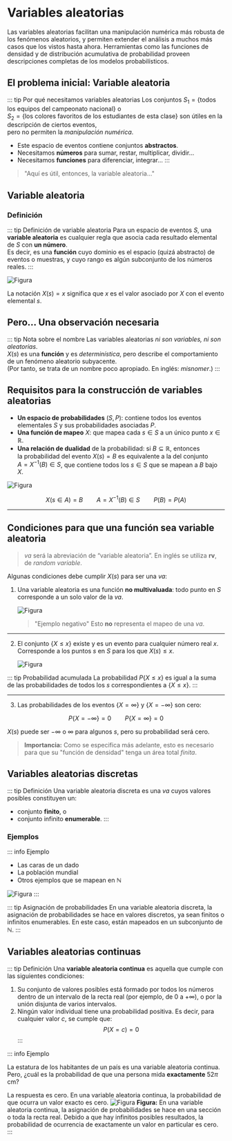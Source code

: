 # Variables aleatorias
Las variables aleatorias facilitan una manipulación numérica más robusta de los fenómenos aleatorios, y permiten extender el análisis a muchos más casos que los vistos hasta ahora. Herramientas como las funciones de densidad y de distribución acumulativa de probabilidad proveen descripciones completas de los modelos probabilísticos.

## El problema inicial: Variable aleatoria

::: tip Por qué necesitamos variables aleatorias
Los conjuntos $S_1 = \left\{ \text{todos los equipos del campeonato nacional} \right\}$ o  
$S_2 = \left\{ \text{los colores favoritos de los estudiantes de esta clase} \right\}$ son útiles en la descripción de ciertos eventos,  
pero no permiten la *manipulación numérica*.

- Este espacio de eventos contiene conjuntos **abstractos**.
- Necesitamos **números** para sumar, restar, multiplicar, dividir...
- Necesitamos **funciones** para diferenciar, integrar...
:::

> "Aquí es útil, entonces, la variable aleatoria..."

## Variable aleatoria

### Definición

::: tip Definición de variable aleatoria
Para un espacio de eventos $S$, una **variable aleatoria** es cualquier regla que asocia cada resultado elemental de $S$ con **un número**.  
Es decir, es una **función** cuyo dominio es el espacio (quizá abstracto) de eventos o muestras, y cuyo rango es algún subconjunto de los números reales.
:::

![Figura](/img/4_asoc_VA.svg)

La notación $X(s) = x$ significa que $x$ es el valor asociado por $X$ con el evento elemental $s$.


## Pero… Una observación necesaria

::: tip Nota sobre el nombre
Las variables aleatorias *ni son variables, ni son aleatorias*.  
$X(s)$ es una **función** y es *determinística*, pero describe el comportamiento de un fenómeno aleatorio subyacente.  
(Por tanto, se trata de un nombre poco apropiado. En inglés: *misnomer*.)
:::

## Requisitos para la construcción de variables aleatorias

- **Un espacio de probabilidades** $(S, P)$: contiene todos los eventos elementales $S$ y sus probabilidades asociadas $P$.
- **Una función de mapeo** $X$: que mapea cada $s \in S$ a un único punto $x \in \mathbb{R}$.
- **Una relación de dualidad** de la probabilidad: si $B \subseteq \mathbb{R}$, entonces  
  la probabilidad del evento $X(s) = B$ es equivalente a la del conjunto  
  $A = X^{-1}(B) \in S$, que contiene todos los $s \in S$ que se mapean a $B$ bajo $X$.

![Figura](/img/4_mapeo_VA_segmento_recta.svg)

$$
X(s \in A) = B \qquad A = X^{-1}(B) \in S \qquad P(B) = P(A)
$$

---

## Condiciones para que una función sea variable aleatoria

> *va* será la abreviación de “variable aleatoria”. En inglés se utiliza **rv**, de *random variable*.

Algunas condiciones debe cumplir $X(s)$ para ser una *va*:

1. Una variable aleatoria es una función **no multivaluada**: todo punto en $S$ corresponde a un solo valor de la *va*.

    ![Figura](/img/4_mapeo_multivaluado.svg)

    > "Ejemplo negativo"
        Esto **no** representa el mapeo de una *va*.

---

2. El conjunto $\{X \leq x\}$ existe y es un evento para cualquier número real $x$.  
   Corresponde a los puntos $s$ en $S$ para los que $X(s) \leq x$.

   ![Figura](/img/4_mapeo_X_leq_x.svg)

::: tip Probabilidad acumulada
La probabilidad $P\left\{X \leq x\right\}$ es igual a la suma de las probabilidades de todos los $s$ correspondientes a $\left\{X \leq x\right\}$.
:::

---

3. Las probabilidades de los eventos $\{X = \infty\}$ y $\{X = -\infty\}$ son cero:

$$
P\{X = -\infty\} = 0 \qquad P\{X = \infty\} = 0
$$

$X(s)$ puede ser $-\infty$ o $\infty$ para algunos $s$, pero su probabilidad será cero.

> **Importancia:** Como se especifica más adelante, esto es necesario para que su "función de densidad" tenga un área total *finita*.

## Variables aleatorias **discretas**

::: tip Definición
Una variable aleatoria discreta es una *va* cuyos valores posibles constituyen un:
- conjunto **finito**, o
- conjunto infinito **enumerable**.
:::

### Ejemplos

::: info Ejemplo
- Las caras de un dado
- La población mundial
- Otros ejemplos que se mapean en $\mathbb{N}$

![Figura](/img/4_VA_discreta.svg)
:::

::: tip Asignación de probabilidades
En una variable aleatoria discreta, la asignación de probabilidades se hace en valores discretos, ya sean finitos o infinitos enumerables. En este caso, están mapeados en un subconjunto de $\mathbb{N}$.
:::


## Variables aleatorias continuas

::: tip Definición
Una **variable aleatoria continua** es aquella que cumple con las siguientes condiciones:

1. Su conjunto de valores posibles está formado por todos los números dentro de un intervalo de la recta real (por ejemplo, de $0$ a $+\infty$), o por la unión disjunta de varios intervalos.
2. Ningún valor individual tiene una probabilidad positiva. Es decir, para cualquier valor $c$, se cumple que:  
    $$
    P(X = c) = 0
    $$
:::

::: info Ejemplo

La estatura de los habitantes de un país es una variable aleatoria continua.  
Pero, ¿cuál es la probabilidad de que una persona mida **exactamente** $52\pi$ cm?

La respuesta es cero. En una variable aleatoria continua, la probabilidad de que ocurra un valor exacto es cero.
![Figura](/img/4_dist_rayleigh.svg)
**Figura:** En una variable aleatoria continua, la asignación de probabilidades se hace en una sección o toda la recta real. Debido a que hay infinitos posibles resultados, la probabilidad de ocurrencia de exactamente un valor en particular es cero.
:::
